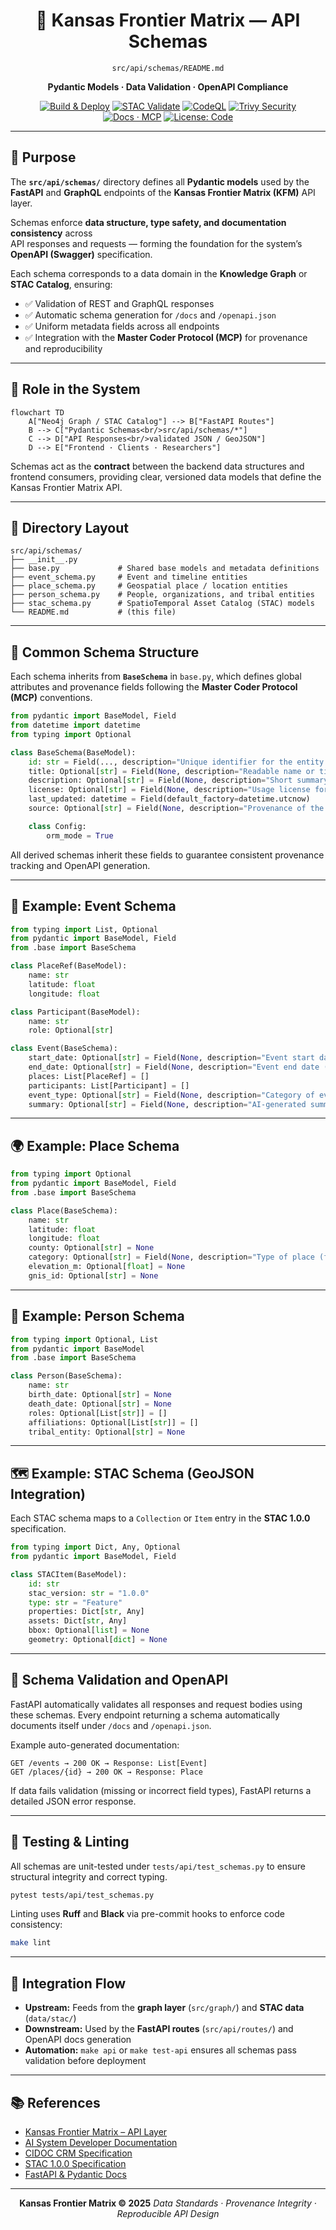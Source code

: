 <div align="center">

# 🧾 Kansas Frontier Matrix — API Schemas  
`src/api/schemas/README.md`

**Pydantic Models · Data Validation · OpenAPI Compliance**

[![Build & Deploy](https://github.com/bartytime4life/Kansas-Frontier-Matrix/actions/workflows/site.yml/badge.svg)](../../../../.github/workflows/site.yml)
[![STAC Validate](https://github.com/bartytime4life/Kansas-Frontier-Matrix/actions/workflows/stac-validate.yml/badge.svg)](../../../../.github/workflows/stac-validate.yml)
[![CodeQL](https://github.com/bartytime4life/Kansas-Frontier-Matrix/actions/workflows/codeql.yml/badge.svg)](../../../../.github/workflows/codeql.yml)
[![Trivy Security](https://github.com/bartytime4life/Kansas-Frontier-Matrix/actions/workflows/trivy.yml/badge.svg)](../../../../.github/workflows/trivy.yml)
[![Docs · MCP](https://img.shields.io/badge/Docs-MCP-blue)](../../../../docs/)
[![License: Code](https://img.shields.io/badge/License-MIT-green)](../../../../LICENSE)

</div>

---

## 🎯 Purpose

The **`src/api/schemas/`** directory defines all **Pydantic models** used by the  
**FastAPI** and **GraphQL** endpoints of the **Kansas Frontier Matrix (KFM)** API layer.  

Schemas enforce **data structure, type safety, and documentation consistency** across  
API responses and requests — forming the foundation for the system’s **OpenAPI (Swagger)** specification.

Each schema corresponds to a data domain in the **Knowledge Graph** or **STAC Catalog**, ensuring:  
- ✅ Validation of REST and GraphQL responses  
- ✅ Automatic schema generation for `/docs` and `/openapi.json`  
- ✅ Uniform metadata fields across all endpoints  
- ✅ Integration with the **Master Coder Protocol (MCP)** for provenance and reproducibility  

---

## 🧩 Role in the System

```mermaid
flowchart TD
    A["Neo4j Graph / STAC Catalog"] --> B["FastAPI Routes"]
    B --> C["Pydantic Schemas<br/>src/api/schemas/*"]
    C --> D["API Responses<br/>validated JSON / GeoJSON"]
    D --> E["Frontend · Clients · Researchers"]
````

<!-- END OF MERMAID -->

Schemas act as the **contract** between the backend data structures and frontend consumers,
providing clear, versioned data models that define the Kansas Frontier Matrix API.

---

## 📂 Directory Layout

```
src/api/schemas/
├── __init__.py
├── base.py             # Shared base models and metadata definitions
├── event_schema.py     # Event and timeline entities
├── place_schema.py     # Geospatial place / location entities
├── person_schema.py    # People, organizations, and tribal entities
├── stac_schema.py      # SpatioTemporal Asset Catalog (STAC) models
└── README.md           # (this file)
```

---

## 🧱 Common Schema Structure

Each schema inherits from **`BaseSchema`** in `base.py`, which defines global attributes
and provenance fields following the **Master Coder Protocol (MCP)** conventions.

```python
from pydantic import BaseModel, Field
from datetime import datetime
from typing import Optional

class BaseSchema(BaseModel):
    id: str = Field(..., description="Unique identifier for the entity.")
    title: Optional[str] = Field(None, description="Readable name or title.")
    description: Optional[str] = Field(None, description="Short summary or context.")
    license: Optional[str] = Field(None, description="Usage license for the data.")
    last_updated: datetime = Field(default_factory=datetime.utcnow)
    source: Optional[str] = Field(None, description="Provenance of the record (dataset, API, etc.).")

    class Config:
        orm_mode = True
```

All derived schemas inherit these fields to guarantee consistent provenance tracking and OpenAPI generation.

---

## 🧭 Example: Event Schema

```python
from typing import List, Optional
from pydantic import BaseModel, Field
from .base import BaseSchema

class PlaceRef(BaseModel):
    name: str
    latitude: float
    longitude: float

class Participant(BaseModel):
    name: str
    role: Optional[str]

class Event(BaseSchema):
    start_date: Optional[str] = Field(None, description="Event start date (ISO 8601).")
    end_date: Optional[str] = Field(None, description="Event end date (ISO 8601).")
    places: List[PlaceRef] = []
    participants: List[Participant] = []
    event_type: Optional[str] = Field(None, description="Category of event (treaty, battle, flood, etc.)")
    summary: Optional[str] = Field(None, description="AI-generated summary or context snippet.")
```

---

## 🌍 Example: Place Schema

```python
from typing import Optional
from pydantic import BaseModel, Field
from .base import BaseSchema

class Place(BaseSchema):
    name: str
    latitude: float
    longitude: float
    county: Optional[str] = None
    category: Optional[str] = Field(None, description="Type of place (fort, town, river, etc.)")
    elevation_m: Optional[float] = None
    gnis_id: Optional[str] = None
```

---

## 👥 Example: Person Schema

```python
from typing import Optional, List
from pydantic import BaseModel
from .base import BaseSchema

class Person(BaseSchema):
    name: str
    birth_date: Optional[str] = None
    death_date: Optional[str] = None
    roles: Optional[List[str]] = []
    affiliations: Optional[List[str]] = []
    tribal_entity: Optional[str] = None
```

---

## 🗺️ Example: STAC Schema (GeoJSON Integration)

Each STAC schema maps to a `Collection` or `Item` entry in the **STAC 1.0.0** specification.

```python
from typing import Dict, Any, Optional
from pydantic import BaseModel, Field

class STACItem(BaseModel):
    id: str
    stac_version: str = "1.0.0"
    type: str = "Feature"
    properties: Dict[str, Any]
    assets: Dict[str, Any]
    bbox: Optional[list] = None
    geometry: Optional[dict] = None
```

---

## 🧾 Schema Validation and OpenAPI

FastAPI automatically validates all responses and request bodies using these schemas.
Every endpoint returning a schema automatically documents itself under `/docs` and `/openapi.json`.

Example auto-generated documentation:

```
GET /events → 200 OK → Response: List[Event]
GET /places/{id} → 200 OK → Response: Place
```

If data fails validation (missing or incorrect field types), FastAPI returns a detailed JSON error response.

---

## 🧰 Testing & Linting

All schemas are unit-tested under `tests/api/test_schemas.py` to ensure structural integrity and correct typing.

```bash
pytest tests/api/test_schemas.py
```

Linting uses **Ruff** and **Black** via pre-commit hooks to enforce code consistency:

```bash
make lint
```

---

## 🧩 Integration Flow

* **Upstream:** Feeds from the **graph layer** (`src/graph/`) and **STAC data** (`data/stac/`)
* **Downstream:** Used by the **FastAPI routes** (`src/api/routes/`) and OpenAPI docs generation
* **Automation:** `make api` or `make test-api` ensures all schemas pass validation before deployment

---

## 📚 References

* [Kansas Frontier Matrix – API Layer](../../README.md)
* [AI System Developer Documentation](../../../../docs/ai-system.md)
* [CIDOC CRM Specification](https://cidoc-crm.org/)
* [STAC 1.0.0 Specification](https://stacspec.org/)
* [FastAPI & Pydantic Docs](https://fastapi.tiangolo.com/tutorial/body/)

---

<div align="center">

**Kansas Frontier Matrix © 2025**
*Data Standards · Provenance Integrity · Reproducible API Design*

</div>

